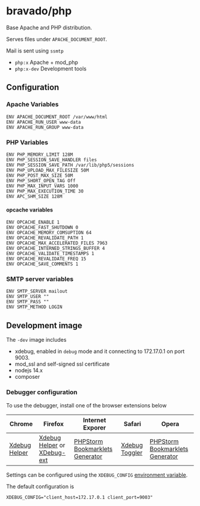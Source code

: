 # bravado/php

Base Apache and PHP distribution.

Serves files under `APACHE_DOCUMENT_ROOT`.

Mail is sent using `ssmtp`

 * `php:x` Apache + mod_php
 * `php:x-dev` Development tools

## Configuration

### Apache Variables

```
ENV APACHE_DOCUMENT_ROOT /var/www/html
ENV APACHE_RUN_USER www-data
ENV APACHE_RUN_GROUP www-data
```

### PHP Variables

```
ENV PHP_MEMORY_LIMIT 128M
ENV PHP_SESSION_SAVE_HANDLER files
ENV PHP_SESSION_SAVE_PATH /var/lib/php5/sessions
ENV PHP_UPLOAD_MAX_FILESIZE 50M
ENV PHP_POST_MAX_SIZE 50M
ENV PHP_SHORT_OPEN_TAG Off
ENV PHP_MAX_INPUT_VARS 1000
ENV PHP_MAX_EXECUTION_TIME 30
ENV APC_SHM_SIZE 128M
```

#### opcache variables

```
ENV OPCACHE_ENABLE 1
ENV OPCACHE_FAST_SHUTDOWN 0
ENV OPCACHE_MEMORY_COMSUPTION 64
ENV OPCACHE_REVALIDATE_PATH 1
ENV OPCACHE_MAX_ACCELERATED_FILES 7963
ENV OPCACHE_INTERNED_STRINGS_BUFFER 4
ENV OPCACHE_VALIDATE_TIMESTAMPS 1
ENV OPCACHE_REVALIDATE_FREQ 15
ENV OPCACHE_SAVE_COMMENTS 1
```

### SMTP server variables

```
ENV SMTP_SERVER mailout
ENV SMTP_USER ""
ENV SMTP_PASS ""
ENV SMTP_METHOD LOGIN
```

## Development image

The `-dev` image includes

* xdebug, enabled in `debug` mode and it connecting to 172.17.0.1 on port 9003.
* mod_ssl and self-signed ssl certificate
* nodejs 14.x
* composer

### Debugger configuration

To use the debugger, install one of the browser extensions below

| Chrome                                                                                        | Firefox                                                                                                                                                                        | Internet Exporer                                                                | Safari                                                          | Opera                                                                           |
|-----------------------------------------------------------------------------------------------|--------------------------------------------------------------------------------------------------------------------------------------------------------------------------------|---------------------------------------------------------------------------------|-----------------------------------------------------------------|---------------------------------------------------------------------------------|
| [Xdebug Helper](https://chrome.google.com/extensions/detail/eadndfjplgieldjbigjakmdgkmoaaaoc) | [Xdebug Helper](https://addons.mozilla.org/en-US/firefox/addon/xdebug-helper-for-firefox/) or [XDebug-ext](https://addons.mozilla.org/en-US/firefox/addon/xdebug-ext-quantum/) | [PHPStorm Bookmarklets Generator](https://www.jetbrains.com/phpstorm/marklets/) | [Xdebug Toggler](https://github.com/benmatselby/xdebug-toggler) | [PHPStorm Bookmarklets Generator](https://www.jetbrains.com/phpstorm/marklets/) |

Settings can be configured using the `XDEBUG_CONFIG` [environment variable](https://xdebug.org/docs/all_settings#XDEBUG_CONFIG).

The default configuration is 
```
XDEBUG_CONFIG="client_host=172.17.0.1 client_port=9003"
```
